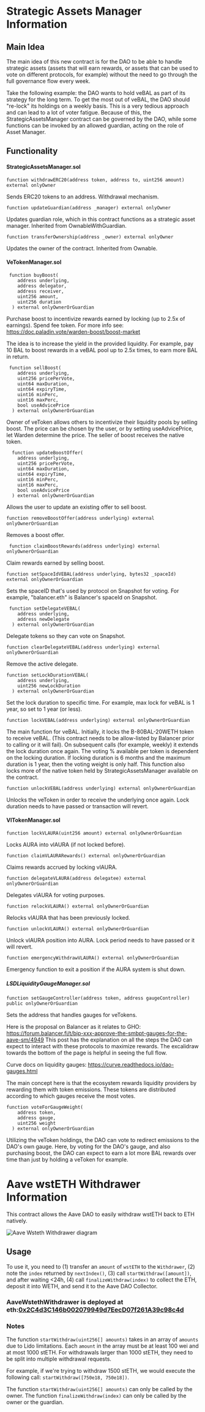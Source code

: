 # Strategic Assets Manager Information

## Main Idea

The main idea of this new contract is for the DAO to be able to handle strategic assets (assets that will earn rewards, or assets that can be used to
vote on different protocols, for example) without the need to go through the full governance flow every week.

Take the following example: the DAO wants to hold veBAL as part of its strategy for the long term. To get the most out of veBAL, the DAO should "re-lock"
its holdings on a weekly basis. This is a very tedious approach and can lead to a lot of voter fatigue. Because of this, the StrategicAssetsManager contract
can be governed by the DAO, while some functions can be invoked by an allowed guardian, acting on the role of Asset Manager.

## Functionality

#### StrategicAssetsManager.sol

`function withdrawERC20(address token, address to, uint256 amount) external onlyOwner`

Sends ERC20 tokens to an address. Withdrawal mechanism.

`function updateGuardian(address _manager) external onlyOwner`

Updates guardian role, which in this contract functions as a strategic asset manager. Inherited from OwnableWithGuardian.

`function transferOwnership(address _owner) external onlyOwner`

Updates the owner of the contract. Inherited from Ownable.

#### VeTokenManager.sol

```
 function buyBoost(
    address underlying,
    address delegator,
    address receiver,
    uint256 amount,
    uint256 duration
  ) external onlyOwnerOrGuardian
```

Purchase boost to incentivize rewards earned by locking (up to 2.5x of earnings). Spend fee token.
For more info see: https://doc.paladin.vote/warden-boost/boost-market

The idea is to increase the yield in the provided liquidity.
For example, pay 10 BAL to boost rewards in a veBAL pool up to 2.5x times, to earn more BAL in return.

```
 function sellBoost(
    address underlying,
    uint256 pricePerVote,
    uint64 maxDuration,
    uint64 expiryTime,
    uint16 minPerc,
    uint16 maxPerc,
    bool useAdvicePrice
  ) external onlyOwnerOrGuardian
```

Owner of veToken allows others to incentivize their liquidity pools by selling boost. The price can be chosen by the user, or by setting useAdvicePrice, let Warden determine the price.
The seller of boost receives the native token.

```
  function updateBoostOffer(
    address underlying,
    uint256 pricePerVote,
    uint64 maxDuration,
    uint64 expiryTime,
    uint16 minPerc,
    uint16 maxPerc,
    bool useAdvicePrice
  ) external onlyOwnerOrGuardian
```

Allows the user to update an existing offer to sell boost.

`function removeBoostOffer(address underlying) external onlyOwnerOrGuardian`

Removes a boost offer.

` function claimBoostRewards(address underlying) external onlyOwnerOrGuardian`

Claim rewards earned by selling boost.

`function setSpaceIdVEBAL(address underlying, bytes32 _spaceId) external onlyOwnerOrGuardian`

Sets the spaceID that's used by protocol on Snapshot for voting. For example, "balancer.eth" is Balancer's spaceId on Snapshot.

```
 function setDelegateVEBAL(
    address underlying,
    address newDelegate
  ) external onlyOwnerOrGuardian
```

Delegate tokens so they can vote on Snapshot.

`function clearDelegateVEBAL(address underlying) external onlyOwnerOrGuardian`

Remove the active delegate.

```
function setLockDurationVEBAL(
    address underlying,
    uint256 newLockDuration
  ) external onlyOwnerOrGuardian
```

Set the lock duration to specific time. For example, max lock for veBAL is 1 year, so set to 1 year (or less).

`function lockVEBAL(address underlying) external onlyOwnerOrGuardian`

The main function for veBAL.
Initially, it locks the B-80BAL-20WETH token to receive veBAL. (This contract needs to be allow-listed by Balancer prior to calling or it will fail).
On subsequent calls (for example, weekly) it extends the lock duration once again. The voting % available per token is dependent on the locking duration.
If locking duration is 6 months and the maximum duration is 1 year, then the voting weight is only half.
This function also locks more of the native token held by StrategicAssetsManager available on the contract.

`function unlockVEBAL(address underlying) external onlyOwnerOrGuardian`

Unlocks the veToken in order to receive the underlying once again. Lock duration needs to have passed or transaction will revert.

#### VlTokenManager.sol

`function lockVLAURA(uint256 amount) external onlyOwnerOrGuardian`

Locks AURA into vlAURA (if not locked before).

`function claimVLAURARewards() external onlyOwnerOrGuardian`

Claims rewards accrued by locking vlAURA.

`function delegateVLAURA(address delegatee) external onlyOwnerOrGuardian`

Delegates vlAURA for voting purposes.

`function relockVLAURA() external onlyOwnerOrGuardian`

Relocks vlAURA that has been previously locked.

`function unlockVLAURA() external onlyOwnerOrGuardian`

Unlock vlAURA position into AURA. Lock period needs to have passed or it will revert.

`function emergencyWithdrawVLAURA() external onlyOwnerOrGuardian`

Emergency function to exit a position if the AURA system is shut down.

##### LSDLiquidityGaugeManager.sol

`function setGaugeController(address token, address gaugeController) public onlyOwnerOrGuardian`

Sets the address that handles gauges for veTokens.

Here is the proposal on Balancer as it relates to GHO: https://forum.balancer.fi/t/bip-xxx-approve-the-smbpt-gauges-for-the-aave-sm/4949
This post has the explanation on all the steps the DAO can expect to interact with these protocols to maximize rewards.
The excalidraw towards the bottom of the page is helpful in seeing the full flow.

Curve docs on liquidity gauges: https://curve.readthedocs.io/dao-gauges.html

The main concept here is that the ecosystem rewards liquidity providers by rewarding them with token emissions. These tokens are distributed according to which gauges receive the
most votes.

```
function voteForGaugeWeight(
    address token,
    address gauge,
    uint256 weight
  ) external onlyOwnerOrGuardian
```

Utilizing the veToken holdings, the DAO can vote to redirect emissions to the DAO's own gauge.
Here, by voting for the DAO's gauge, and also purchasing boost, the DAO can expect to earn a lot more BAL rewards over time than just by holding a veToken for example.

# Aave wstETH Withdrawer Information

This contract allows the Aave DAO to easily withdraw wstETH back to ETH natively.

![Aave Wsteth Withdrawer diagram](./images/AaveWstethWithdrawer.png)

## Usage

To use it, you need to (1) transfer an `amount` of `wstETH` to the `Withdrawer`, (2) note the `index` returned by `nextIndex()`, (3) call `startWithdraw([amount])`, and after waiting <24h, (4) call `finalizeWithdraw(index)` to collect the ETH, deposit it into WETH, and send it to the Aave DAO Collector.

### AaveWstethWithdrawer is deployed at eth:[0x2C4d3C146b002079949d7EecD07f261A39c98c4d](https://etherscan.io/address/0x2C4d3C146b002079949d7EecD07f261A39c98c4d)

### Notes

The function `startWithdraw(uint256[] amounts)` takes in an array of `amounts` due to Lido limitations. Each `amount` in the array must be at least 100 wei and at most 1000 stETH. For withdrawals larger than 1000 stETH, they need to be split into multiple withdrawal requests.

For example, if we're trying to withdraw 1500 stETH, we would execute the following call: `startWithdraw([750e18, 750e18])`.

The function `startWithdraw(uint256[] amounts)` can only be called by the owner.
The function `finalizeWithdraw(index)` can only be called by the owner or the guardian.